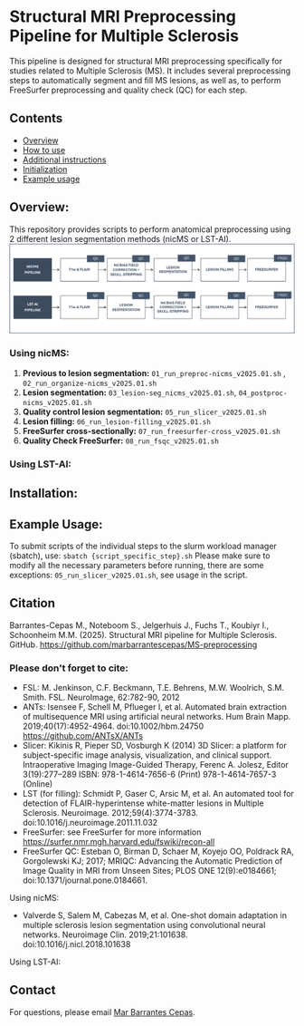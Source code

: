 # Structural MRI Preprocessing Pipeline for Multiple Sclerosis
This pipeline is designed for structural MRI preprocessing specifically for studies related to Multiple Sclerosis (MS). It includes several preprocessing steps to automatically segment and fill MS lesions, as well as, to perform FreeSurfer preprocessing and quality check (QC) for each step.

## Contents
* [Overview](#overview)
* [How to use](#how-to-use)
* [Additional instructions](#additional-instructions)
* [Initialization](#initialization)
* [Example usage](#example-usage)

## Overview: 
This repository provides scripts to perform anatomical preprocessing using 2 different lesion segmentation methods (nicMS or LST-AI). 
![plot](https://github.com/marbarrantescepas/MS-preprocessing/blob/main/pipelines.png)

### Using nicMS: 
1. **Previous to lesion segmentation:** `01_run_preproc-nicms_v2025.01.sh` , `02_run_organize-nicms_v2025.01.sh`<br/>
2. **Lesion segmentation:** `03_lesion-seg_nicms_v2025.01.sh`, `04_postproc-nicms_v2025.01.sh`
3. **Quality control lesion segmentation:** `05_run_slicer_v2025.01.sh`
4. **Lesion filling:** `06_run_lesion-filling_v2025.01.sh`
6. **FreeSurfer cross-sectionally:** `07_run_freesurfer-cross_v2025.01.sh`
7. **Quality Check FreeSurfer:** `08_run_fsqc_v2025.01.sh`

### Using LST-AI: 

## Installation:
   
## Example Usage: 
To submit scripts of the individual steps to the slurm workload manager (sbatch), use: 
`sbatch {script_specific_step}.sh` 
Please make sure to modify all the necessary parameters before running, there are some exceptions: 
`05_run_slicer_v2025.01.sh`, see usage in the script. 

## Citation
Barrantes-Cepas M., Noteboom S., Jelgerhuis J., Fuchs T., Koubiyr I., Schoonheim M.M. (2025). Structural MRI pipeline for Multiple Sclerosis. GitHub. https://github.com/marbarrantescepas/MS-preprocessing<br/>

### Please don't forget to cite: 
- FSL: M. Jenkinson, C.F. Beckmann, T.E. Behrens, M.W. Woolrich, S.M. Smith. FSL. NeuroImage, 62:782-90, 2012
- ANTs: Isensee F, Schell M, Pflueger I, et al. Automated brain extraction of multisequence MRI using artificial neural networks. Hum Brain Mapp. 2019;40(17):4952-4964. doi:10.1002/hbm.24750 https://github.com/ANTsX/ANTs
- Slicer: Kikinis R, Pieper SD, Vosburgh K (2014) 3D Slicer: a platform for subject-specific image analysis, visualization, and clinical support. Intraoperative Imaging Image-Guided Therapy, Ferenc A. Jolesz, Editor 3(19):277–289 ISBN: 978-1-4614-7656-6 (Print) 978-1-4614-7657-3 (Online)
- LST (for filling):  Schmidt P, Gaser C, Arsic M, et al. An automated tool for detection of FLAIR-hyperintense white-matter lesions in Multiple Sclerosis. Neuroimage. 2012;59(4):3774-3783. doi:10.1016/j.neuroimage.2011.11.032
- FreeSurfer: see FreeSurfer for more information https://surfer.nmr.mgh.harvard.edu/fswiki/recon-all
- FreeSurfer QC: Esteban O, Birman D, Schaer M, Koyejo OO, Poldrack RA, Gorgolewski KJ; 2017; MRIQC: Advancing the Automatic Prediction of Image Quality in MRI from Unseen Sites; PLOS ONE 12(9):e0184661; doi:10.1371/journal.pone.0184661.

Using nicMS: 
- Valverde S, Salem M, Cabezas M, et al. One-shot domain adaptation in multiple sclerosis lesion segmentation using convolutional neural networks. Neuroimage Clin. 2019;21:101638. doi:10.1016/j.nicl.2018.101638

Using LST-AI: 

## Contact
For questions, please email [Mar Barrantes Cepas](mailto:m.barrantescepas@amsterdamumc.nl).
